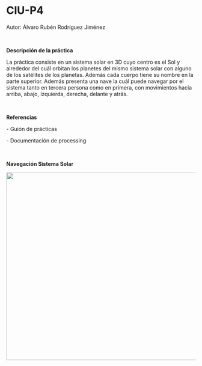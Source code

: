 # CIU-P4

Autor: Álvaro Rubén Rodríguez Jiménez

<br>

<p><b>Descripción de la práctica</b></p>

<p>La práctica consiste en un sistema solar en 3D cuyo centro es el Sol y alrededor del cuál orbitan los planetes del mismo sistema solar con alguno de los satélites de los planetas. Además cada cuerpo tiene su nombre en la parte superior. Además presenta una nave la cuál puede navegar por el sistema tanto en tercera persona como en primera, con movimientos hacia arriba, abajo, izquierda, derecha, delante y atrás.</p>

<br>

<p><b>Referencias</b></p>

<p>- Guión de prácticas</p>
<p>- Documentación de processing</p>

<br>

<p><b>Navegación Sistema Solar</b></p>
<p align="center">
  <img width="750" height="500" src="https://user-images.githubusercontent.com/72138269/156951462-8b90bef8-a31b-459f-b1f4-21c34cb6bb08.gif">
</p>

